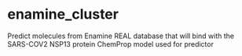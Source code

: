 # enamine_cluster
Predict molecules from Enamine REAL database that will bind with the SARS-COV2 NSP13 protein
ChemProp model used for predictor
